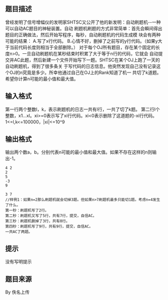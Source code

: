 


## 题目描述
曾经发明了信号增幅仪的发明家SHTSC又公开了他的新发明：自动刷题机--一种可以自动AC题目的神秘装置。自动
刷题机刷题的方式非常简单：首先会瞬间得出题目的正确做法，然后开始写程序，每秒，自动刷题机的代码生成模
块会有两种可能的结果：
A.写了x行代码。
B.心情不好，删掉了之前写的y行代码。（如果y大于当前代码长度则相当于全部删除。）
对于每个OJ所有题目，存在某个固定的长度n>0。一旦自动刷题机在某秒结束时积累了大于等于n行的代码，它就会
自动提交并AC此题，然后新建一个文件开始写下一题。SHTSC在某个OJ上跑了一天的自动刷题机，得到了很多条关
于写代码的日志信息。他突然发现自己没有记录这个OJ的n究竟是多少。所幸他通过自己在OJ上的Rank知道了机一
共切了k道题。希望你计算n可能的最小值和最大值。
## 输入格式
第一行两个整数l，k，表示刷题机的日志一共有l行，一共了切了k题。
第二行l个整数，x1…xl。xi>=0表示写了xi行代码。xi<0表示删除了这道题的-xi行代码。
1<=l,k<=100000，|xi|<=10^9
## 输出格式
输出两个数a，b。分别代表n可能的最小值和最大值。如果不存在这样的n则输出-1。

```input1
4 2
2
5
-3
9

```
```output1
3 7
//样例1：如果n=2那么刷题机就会切掉3题。但如果n>7刷题机最多只能切1题。考虑n=4发生了什么。
第一秒：刷题机写了2行。
第二秒：刷题机又写了5行，共有7行，提交，自信AC。
第三秒：刷题机删掉了3行，共有0行。
第四秒：刷题机写了9行，共有9行，提交，自信AC。
一共AC了两题。
```

## 提示
没有写明提示
## 题目来源
By 佚名上传


